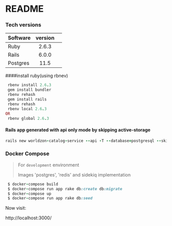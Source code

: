 # README

### Tech versions
| Software      |  version      |       |
| ------------- |:-------------:| -----:|
| Ruby          | 2.6.3         |       |
| Rails         | 6.0.0         |       |
| Postgres      | 11.5          |       |

####install ruby(using rbnev)

```ruby
 rbenv install 2.6.3
 gem install bundler
 rbenv rehash
 gem install rails
 rbenv rehash
 rbenv local 2.6.3
OR
 rbenv global 2.6.3
```

#### Rails app generated with api only mode by skipping active-storage
```ruby
rails new worldzon-catalog-service --api -T --database=postgresql --skip-active-storage
```

### Docker Compose
> For `development` environment
>
> Images 'postgres', 'redis' and sidekiq implementation

```ruby
 $ docker-compose build
 $ docker-compose run app rake db:create db:migrate
 $ docker-compose up
 $ docker-compose run app rake db:seed
```
Now visit:

http://localhost:3000/